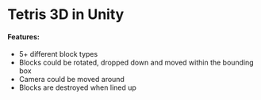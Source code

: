 # Tetris 3D in Unity
#### Features:
* 5+ different block types
* Blocks could be rotated, dropped down and moved within the bounding box
* Camera could be moved around
* Blocks are destroyed when lined up
